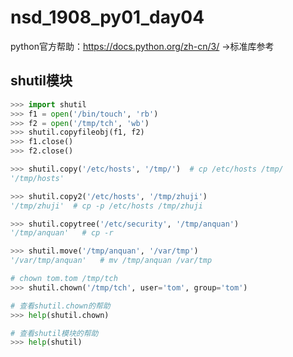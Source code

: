 # nsd_1908_py01_day04

python官方帮助：https://docs.python.org/zh-cn/3/ ->标准库参考

## shutil模块

```python
>>> import shutil
>>> f1 = open('/bin/touch', 'rb')
>>> f2 = open('/tmp/tch', 'wb')
>>> shutil.copyfileobj(f1, f2)
>>> f1.close()
>>> f2.close()

>>> shutil.copy('/etc/hosts', '/tmp/')  # cp /etc/hosts /tmp/
'/tmp/hosts'

>>> shutil.copy2('/etc/hosts', '/tmp/zhuji')
'/tmp/zhuji'  # cp -p /etc/hosts /tmp/zhuji

>>> shutil.copytree('/etc/security', '/tmp/anquan')
'/tmp/anquan'   # cp -r

>>> shutil.move('/tmp/anquan', '/var/tmp')
'/var/tmp/anquan'   # mv /tmp/anquan /var/tmp

# chown tom.tom /tmp/tch
>>> shutil.chown('/tmp/tch', user='tom', group='tom')

# 查看shutil.chown的帮助
>>> help(shutil.chown)

# 查看shutil模块的帮助
>>> help(shutil)

```





















